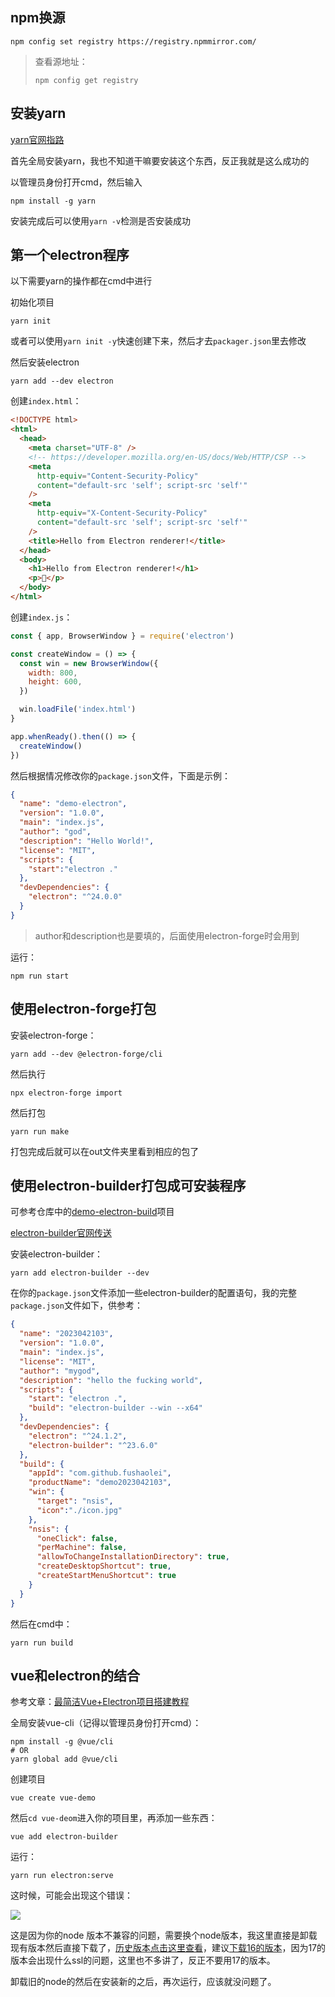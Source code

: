 ## npm换源

```
npm config set registry https://registry.npmmirror.com/
```

> 查看源地址：
>
> ```
> npm config get registry
> ```

## 安装yarn

[yarn官网指路](https://yarnpkg.com/)

首先全局安装yarn，我也不知道干嘛要安装这个东西，反正我就是这么成功的

以管理员身份打开cmd，然后输入

```
npm install -g yarn
```

安装完成后可以使用`yarn -v`检测是否安装成功

## 第一个electron程序

以下需要yarn的操作都在cmd中进行

初始化项目

```
yarn init
```

或者可以使用`yarn init -y`快速创建下来，然后才去`packager.json`里去修改

然后安装electron

```
yarn add --dev electron
```

创建`index.html`：

```html
<!DOCTYPE html>
<html>
  <head>
    <meta charset="UTF-8" />
    <!-- https://developer.mozilla.org/en-US/docs/Web/HTTP/CSP -->
    <meta
      http-equiv="Content-Security-Policy"
      content="default-src 'self'; script-src 'self'"
    />
    <meta
      http-equiv="X-Content-Security-Policy"
      content="default-src 'self'; script-src 'self'"
    />
    <title>Hello from Electron renderer!</title>
  </head>
  <body>
    <h1>Hello from Electron renderer!</h1>
    <p>👋</p>
  </body>
</html>
```

创建`index.js`：

```javascript
const { app, BrowserWindow } = require('electron')

const createWindow = () => {
  const win = new BrowserWindow({
    width: 800,
    height: 600,
  })

  win.loadFile('index.html')
}

app.whenReady().then(() => {
  createWindow()
})
```

然后根据情况修改你的`package.json`文件，下面是示例：

```json
{
  "name": "demo-electron",
  "version": "1.0.0",
  "main": "index.js",
  "author": "god",
  "description": "Hello World!",
  "license": "MIT",
  "scripts": {
    "start":"electron ."
  },
  "devDependencies": {
    "electron": "^24.0.0"
  }
}
```

> author和description也是要填的，后面使用electron-forge时会用到

运行：

```
npm run start
```

## 使用electron-forge打包

安装electron-forge：

```
yarn add --dev @electron-forge/cli
```

然后执行

```
npx electron-forge import
```

然后打包

```
yarn run make
```

打包完成后就可以在out文件夹里看到相应的包了



## 使用electron-builder打包成可安装程序

可参考仓库中的[demo-electron-build](../demo-electron-build])项目

[electron-builder官网传送](https://www.electron.build/)

安装electron-builder：

```
yarn add electron-builder --dev
```

在你的`package.json`文件添加一些electron-builder的配置语句，我的完整`package.json`文件如下，供参考：

```json
{
  "name": "2023042103",
  "version": "1.0.0",
  "main": "index.js",
  "license": "MIT",
  "author": "mygod",
  "description": "hello the fucking world",
  "scripts": {
    "start": "electron .",
    "build": "electron-builder --win --x64"
  },
  "devDependencies": {
    "electron": "^24.1.2",
    "electron-builder": "^23.6.0"
  },
  "build": {
    "appId": "com.github.fushaolei",
    "productName": "demo2023042103",
    "win": {
      "target": "nsis",
      "icon":"./icon.jpg"
    },
    "nsis": {
      "oneClick": false,
      "perMachine": false,
      "allowToChangeInstallationDirectory": true,
      "createDesktopShortcut": true,
      "createStartMenuShortcut": true
    }
  }
}

```

然后在cmd中：

```
yarn run build
```

## vue和electron的结合

参考文章：[最简洁Vue+Electron项目搭建教程](https://zhuanlan.zhihu.com/p/335225253)

全局安装vue-cli（记得以管理员身份打开cmd）：

```
npm install -g @vue/cli
# OR
yarn global add @vue/cli
```

创建项目

```
vue create vue-demo
```

然后`cd vue-deom`进入你的项目里，再添加一些东西：

```
vue add electron-builder
```

运行：

```
yarn run electron:serve
```

这时候，可能会出现这个错误：

![](https://cdn.jsdelivr.net/gh/fushaolei/img/20230423115948.png)

这是因为你的node 版本不兼容的问题，需要换个node版本，我这里直接是卸载现有版本然后直接下载了，[历史版本点击这里查看](https://nodejs.org/zh-cn/download/releases)，建议[下载16的版本](https://nodejs.org/download/release/v16.20.0/)，因为17的版本会出现什么ssl的问题，这里也不多讲了，反正不要用17的版本。

卸载旧的node的然后在安装新的之后，再次运行，应该就没问题了。